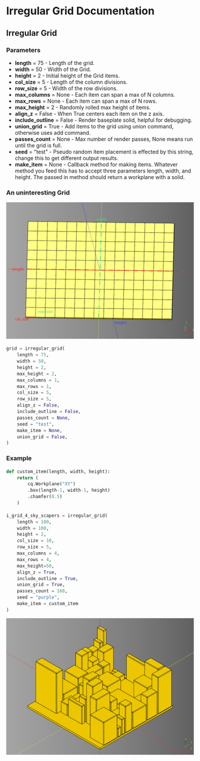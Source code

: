 # Irregular Grid Documentation



## Irregular Grid
### Parameters
* **length** = 75 - Length of the grid.
* **width** = 50 - Width of the Grid.
* **height** = 2 - Initial height of the Grid items.
* **col_size** = 5 - Length of the column divisions.
* **row_size** = 5 - Width of the row divisions.
* **max_columns** = None - Each item can span a max of N columns.
* **max_rows** = None - Each item can span a max of N rows.
* **max_height** = 2 - Randomly rolled max height of items.
* **align_z** = False - When True centers each item on the z axis.
* **include_outline** = False - Render baseplate solid, helpful for debugging.
* **union_grid** = True - Add items to the grid using union command, otherwise uses add command.
* **passes_count** = None - Max number of render passes, None means run until the grid is full.
* **seed** = "test" - Pseudo random item placement is effected by this string, change this to get different output results.
* **make_item** = None - Callback method for making items. Whatever method you feed this has to accept three parameters length, width, and height. The passed in method should return a workplane with a solid.

### An uninteresting Grid
![](image/irregularGrid/05.png)<br />

``` python
grid = irregular_grid(
    length = 75,
    width = 50,
    height = 2,
    max_height = 2,
    max_columns = 1,
    max_rows = 1,
    col_size = 5,
    row_size = 5,
    align_z = False,
    include_outline = False,
    passes_count = None,
    seed = "test",
    make_item = None,
    union_grid = False,
)
```

### Example
``` python
def custom_item(length, width, height):
    return (
        cq.Workplane("XY")
        .box(length-1, width-1, height)
        .chamfer(0.5)
    )

i_grid_4_sky_scapers = irregular_grid(
    length = 100,
    width = 100,
    height = 2,
    col_size = 10,
    row_size = 5,
    max_columns = 4,
    max_rows = 4,
    max_height=50,
    align_z = True,
    include_outline = True,
    union_grid = True,
    passes_count = 160,
    seed = "purple",
    make_item = custom_item
)
```

![](image/irregularGrid/04.png)<br />
